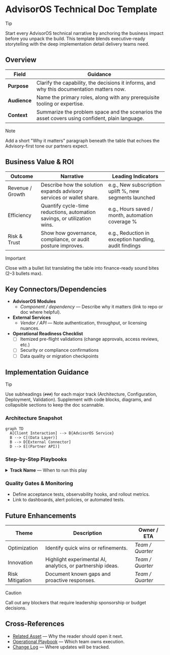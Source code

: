 # AdvisorOS Technical Doc Template

> [!TIP]
> Start every AdvisorOS technical narrative by anchoring the business impact before you unpack the build. This template blends executive-ready storytelling with the deep implementation detail delivery teams need.

## Overview

| Field | Guidance |
| --- | --- |
| **Purpose** | Clarify the capability, the decisions it informs, and why this documentation matters now. |
| **Audience** | Name the primary roles, along with any prerequisite tooling or expertise. |
| **Context** | Summarize the problem space and the scenarios the asset covers using confident, plain language. |

> [!NOTE]
> Add a short "Why it matters" paragraph beneath the table that echoes the Advisory-first tone our partners expect.

## Business Value & ROI

| Outcome | Narrative | Leading Indicators |
| --- | --- | --- |
| Revenue / Growth | Describe how the solution expands advisory services or wallet share. | e.g., New subscription uplift %, new segments launched |
| Efficiency | Quantify cycle-time reductions, automation savings, or utilization wins. | e.g., Hours saved / month, automation coverage % |
| Risk & Trust | Show how governance, compliance, or audit posture improves. | e.g., Reduction in exception handling, audit findings |

> [!IMPORTANT]
> Close with a bullet list translating the table into finance-ready sound bites (2–3 bullets max).

## Key Connectors/Dependencies

- **AdvisorOS Modules**
  - _Component / dependency_ — Describe why it matters (link to repo or doc where helpful).
- **External Services**
  - _Vendor / API_ — Note authentication, throughput, or licensing nuances.
- **Operational Readiness Checklist**
  - [ ] Itemized pre-flight validations (change approvals, access reviews, etc.)
  - [ ] Security or compliance confirmations
  - [ ] Data quality or migration checkpoints

## Implementation Guidance

> [!TIP]
> Use subheadings (`###`) for each major track (Architecture, Configuration, Deployment, Validation). Supplement with code blocks, diagrams, and collapsible sections to keep the doc scannable.

### Architecture Snapshot
```mermaid
graph TD
  A[Client Interaction] --> B{AdvisorOS Service}
  B --> C[(Data Layer)]
  B --> D[External Connector]
  D --> E[(Partner API)]
```

### Step-by-Step Playbooks

<details>
<summary><strong>Track Name</strong> — When to run this play</summary>

1. **Action** — Explain what to do and why it unlocks value.
2. **Validation** — Provide commands, screenshots, or queries to confirm success.
3. **Escalation** — Link to troubleshooting or runbooks if something fails.

</details>

### Quality Gates & Monitoring
- Define acceptance tests, observability hooks, and rollout metrics.
- Link to dashboards, alert policies, or automated tests.

## Future Enhancements

| Theme | Description | Owner / ETA |
| --- | --- | --- |
| Optimization | Identify quick wins or refinements. | _Team / Quarter_ |
| Innovation | Highlight experimental AI, analytics, or partnership ideas. | _Team / Quarter_ |
| Risk Mitigation | Document known gaps and proactive responses. | _Team / Quarter_ |

> [!CAUTION]
> Call out any blockers that require leadership sponsorship or budget decisions.

## Cross-References

- [Related Asset](../path/RELATED.md) — Why the reader should open it next.
- [Operational Playbook](../path/PLAYBOOK.md) — Which team owns execution.
- [Change Log](../path/CHANGELOG.md) — Where updates will be tracked.
